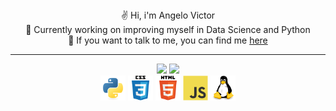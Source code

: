 <div align="center">
    ✌️ Hi, i'm Angelo Victor </br>
    🤖 Currently working on improving myself in Data Science and Python </br>
    👀 If you want to talk to me, you can find me <a href="https://www.linkedin.com/in/angelo-victor/" target="_blank ">here</a>



<hr>
<div>
<img height="150em " margin="10px " src="https://github-readme-stats.vercel.app/api?username=angellovictor&show_icons=true&theme=github_dark&show_icons=true&hide_border=true&count_private=true">

<img height="150em " margin="10px " src="https://github-readme-stats.vercel.app/api/top-langs/?username=angellovictor&layout=compact&theme=github_dark&show_icons=true&hide_border=true&langs_count=8">
</div>

<img src="https://raw.githubusercontent.com/devicons/devicon/master/icons/python/python-original.svg " alt="python " width="40 " height="40 " />
<img src="https://raw.githubusercontent.com/devicons/devicon/master/icons/css3/css3-original-wordmark.svg " alt="css3 " width="40 " height="40 " />
<img src="https://raw.githubusercontent.com/devicons/devicon/master/icons/html5/html5-original-wordmark.svg " alt="html5 " width="40 " height="40 " />
<img src="https://raw.githubusercontent.com/devicons/devicon/master/icons/javascript/javascript-original.svg " alt="javascript " width="40 " height="40 " />
<img src="https://raw.githubusercontent.com/devicons/devicon/master/icons/linux/linux-original.svg " alt="linux " width="40 " height="40 " />


</div>
